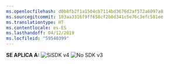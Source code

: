 ```yaml
---
ms.openlocfilehash: d0b8fb2f1a1504cb7114bd3676d2af572a6097a8
ms.sourcegitcommit: 103aa3316f9ff658cf2b0d341c5e76c3efc581ee
ms.translationtype: HT
ms.contentlocale: es-ES
ms.lasthandoff: 04/12/2019
ms.locfileid: "59540399"
---
```

<Token>**SE APLICA A:** ![Sí](../media/yes.png)SDK v4 ![No](../media/no.png) SDK v3</Token>

